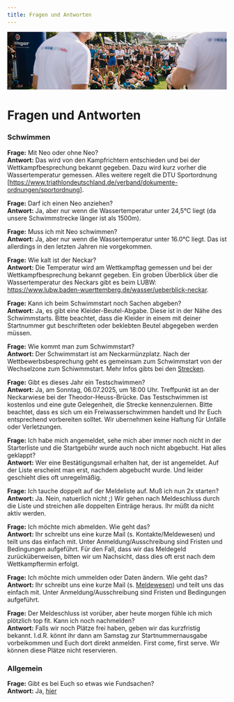 ```yaml
---
title: Fragen und Antworten
---
```


![Fragen und Antworten](/img/banner/Fragen_und_Antworten.png)

# Fragen und Antworten

### Schwimmen

**Frage:** Mit Neo oder ohne Neo? \
**Antwort:** Das wird von den Kampfrichtern entschieden und bei der Wettkampfbesprechung bekannt gegeben. Dazu wird kurz vorher die Wassertemperatur gemessen. Alles weitere regelt die DTU Sportordnung [https://www.triathlondeutschland.de/verband/dokumente-ordnungen/sportordnung].

**Frage:** Darf ich einen Neo anziehen? \
**Antwort:** Ja, aber nur wenn die Wassertemperatur unter 24,5°C liegt (da unsere Schwimmstrecke länger ist als 1500m).

**Frage:** Muss ich mit Neo schwimmen? \
**Antwort:** Ja, aber nur wenn die Wassertemperatur unter 16.0°C  liegt. Das ist allerdings in den letzten Jahren nie vorgekommen. 

**Frage:** Wie kalt ist der Neckar? \
**Antwort:** Die Temperatur wird am Wettkampftag gemessen und bei der Wettkampfbesprechung bekannt gegeben. Ein groben Überblick über die Wassertemperatur des Neckars gibt es beim LUBW: https://www.lubw.baden-wuerttemberg.de/wasser/ueberblick-neckar. 


**Frage:** Kann ich beim Schwimmstart noch Sachen abgeben? \
**Antwort:** Ja, es gibt eine Kleider-Beutel-Abgabe. Diese ist in der Nähe des Schwimmstarts. Bitte beachtet, dass die Kleider in einem mit deiner Startnummer gut beschrifteten oder beklebten Beutel abgegeben werden müssen.

**Frage:** Wie kommt man zum Schwimmstart? \
**Antwort:** Der Schwimmstart ist am Neckarmünzplatz. Nach der Wettbewerbsbesprechung geht es gemeinsam zum Schwimmstart von der Wechselzone zum Schiwmmstart. Mehr Infos gibts bei den [Strecken](/Strecke/Uebersicht). 

**Frage:** Gibt es dieses Jahr ein Testschwimmen? \
**Antwort:** Ja, am Sonntag, 06.07.2025, um 18:00 Uhr. Treffpunkt ist an der Neckarwiese bei der Theodor-Heuss-Brücke. Das Testschwimmen ist kostenlos und eine gute Gelegenheit, die Strecke kennenzulernen. Bitte beachtet, dass es sich um ein Freiwasserschwimmen handelt und Ihr Euch entsprechend vorbereiten solltet. Wir ubernehmen keine Haftung für Unfälle oder Verletzungen.

**Frage:** Ich habe mich angemeldet, sehe mich aber immer noch nicht in der Starterliste und die Startgebühr wurde auch noch nicht abgebucht. Hat alles geklappt?  \
**Antwort:** Wer eine Bestätigungsmail erhalten hat, der ist angemeldet. Auf der Liste erscheint man erst, nachdem abgebucht wurde. Und leider geschieht dies oft unregelmäßig.

**Frage:** Ich tauche doppelt auf der Meldeliste auf. Muß ich nun 2x starten?  \
**Antwort:** Ja. Nein, natuerlich nicht ;) Wir gehen nach Meldeschluss durch die Liste und streichen alle doppelten Einträge heraus. Ihr müßt da nicht aktiv werden.

**Frage:** Ich möchte mich abmelden. Wie geht das?  \
**Antwort:** Ihr schreibt uns eine kurze Mail (s. Kontakte/Meldewesen) und teilt uns das einfach mit. Unter Anmeldung/Ausschreibung sind Fristen und Bedingungen aufgeführt. Für den Fall, dass wir das Meldegeld zurücküberweisen, bitten wir um Nachsicht, dass dies oft erst nach dem Wettkampftermin erfolgt.

**Frage:** Ich möchte mich ummelden oder Daten ändern. Wie geht das?  \
**Antwort:** Ihr schreibt uns eine kurze Mail (s. [Meldewesen](/Kontakt/Orga)) und teilt uns das einfach mit. Unter Anmeldung/Ausschreibung sind Fristen und Bedingungen aufgeführt.

**Frage:** Der Meldeschluss ist vorüber, aber heute morgen fühle ich mich plötzlich top fit. Kann ich noch nachmelden?  \
**Antwort:** Falls wir noch Plätze frei haben, geben wir das kurzfristig bekannt. I.d.R. könnt ihr dann am Samstag zur Startnummernausgabe vorbeikommen und Euch dort direkt anmelden. First come, first serve. Wir können diese Plätze nicht reservieren.


### Allgemein

**Frage:** Gibt es bei Euch so etwas wie Fundsachen?  \
**Antwort:** Ja, [hier](/Allgemeines/Fundsachen/)


 
